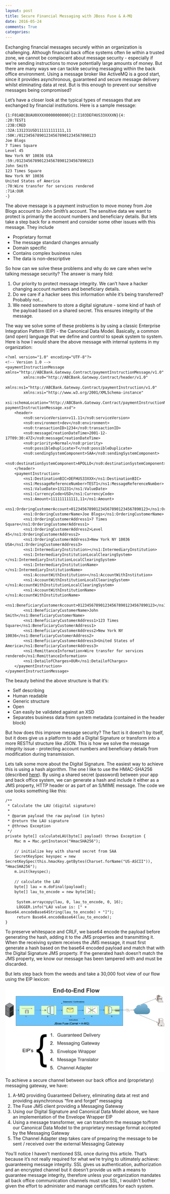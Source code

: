 ```yaml
---
layout: post
title: Secure Financial Messaging with JBoss Fuse & A-MQ
date: 2016-05-24
comments: True
categories:
---
```


Exchanging financial messages securely within an organization is challenging.  Although financial back office systems often lie within a trusted zone, we cannot be complacent about message security - especially if we’re sending instructions to move potentially large amounts of money.  But there are many ways we can tackle securing messaging within the back office environment.  Using a message broker like ActiveMQ is a good start, since it provides asynchronous, guaranteed and secure message delivery whilst eliminating data at rest.  But is this enough to prevent our sensitive messages being compromised?

Let’s have a closer look at the typical types of messages that are exchanged by financial institutions.  Here is a sample message:

```
{1:F01ABCBUAU0XXXX0000000000}{2:I103DEFHUS33XXXXN}{4:
:20:TEST1
:23B:CRED
:32A:131231USD111111111111,11
:50K:/0123456789012345678901234567890123
Joe Blogs
7 Times Square
Level 45
New York NY 10036 USA
:59:/0123456789012345678901234567890123
John Smith
123 Times Square
New York NY 10036
United States of America
:70:Wire transfer for services rendered
:71A:OUR
-}
```

The above message is a payment instruction to move money from Joe Blogs account to John Smith’s account.  The sensitive data we want to protect is primarily the account numbers and beneficiary details.  But lets take a step back for a moment and consider some other issues with this message.  They include

* Proprietary format
* The message standard changes annually
* Domain specific
* Contains complex business rules
* The data is non-descriptive

So how can we solve these problems and why do we care when we’re talking message security?  The answer is many fold:

1. Our priority to protect message integrity.  We can’t have a hacker changing account numbers and beneficiary details.
2. Do we care if a hacker sees this information while it’s being transferred?  Probably not…
3. We need somewhere to store a digital signature - some kind of hash of the payload based on a shared secret. This ensures integrity of the message.

The way we solve some of these problems is by using a classic Enterprise Integration Pattern (EIP) - the Canonical Data Model.  Basically, a common (and open) language that we define and control to speak system to system.  Here is how I would share the above message with internal systems in my organization:

```
<?xml version="1.0" encoding="UTF-8"?>
<!-- Version 1.0 -->
<paymentInstructionMessage xmlns="http://ABCBank.Gateway.Contract/paymentInstructionMessage/v1.0"
		xmlns:ns0="http://ABCBank.Gateway.Contract/header/v1.0" 
		xmlns:ns1="http://ABCBank.Gateway.Contract/paymentInstruction/v1.0" 
		xmlns:xsi="http://www.w3.org/2001/XMLSchema-instance"
		xsi:schemaLocation="http://ABCBank.Gateway.Contract/paymentInstructionMessage/v1.0 paymentInstructionMessage.xsd">
	<header>
		<ns0:serviceVersion>v11.11</ns0:serviceVersion>
		<ns0:environment>dev</ns0:environment>
		<ns0:transactionID>1234</ns0:transactionID>
		<ns0:messageCreationDateTime>2001-12-17T09:30:47Z</ns0:messageCreationDateTime>
		<ns0:priority>Normal</ns0:priority>
		<ns0:possibleDuplicate>T</ns0:possibleDuplicate>
		<ns0:sendingSystemComponent>SAA</ns0:sendingSystemComponent>
		<ns0:destinationSystemComponent>APOLLO</ns0:destinationSystemComponent>
	</header>
	<paymentInstruction>
		<ns1:DestinationBIC>DEFHUS33XXX</ns1:DestinationBIC>
		<ns1:MessageReferenceNumber>TEST1</ns1:MessageReferenceNumber>
		<ns1:ValueDate>131231</ns1:ValueDate>
		<ns1:CurrencyCode>USD</ns1:CurrencyCode>
		<ns1:Amount>111111111111,11</ns1:Amount>
		<ns1:OrderingCustomerAccount>0123456789012345678901234567890123</ns1:OrderingCustomerAccount>
		<ns1:OrderingCustomerName>Joe Blogs</ns1:OrderingCustomerName>
		<ns1:OrderingCustomerAddress1>7 Times Square</ns1:OrderingCustomerAddress1>
		<ns1:OrderingCustomerAddress2>Level 45</ns1:OrderingCustomerAddress2>
		<ns1:OrderingCustomerAddress3>New York NY 10036 USA</ns1:OrderingCustomerAddress3>
		<ns1:IntermediaryInstitution></ns1:IntermediaryInstitution>
		<ns1:IntermediaryInstitutionLocalClearingSystem></ns1:IntermediaryInstitutionLocalClearingSystem>
		<ns1:IntermediaryInstitutionName></ns1:IntermediaryInstitutionName>
		<ns1:AccountWithInstitution></ns1:AccountWithInstitution>
		<ns1:AccountWithInstitutionLocalClearingSystem></ns1:AccountWithInstitutionLocalClearingSystem>
		<ns1:AccountWithInstitutionName></ns1:AccountWithInstitutionName>
		<ns1:BeneficiaryCustomerAccount>0123456789012345678901234567890123</ns1:BeneficiaryCustomerAccount>
		<ns1:BeneficiaryCustomerName>John Smith</ns1:BeneficiaryCustomerName>
		<ns1:BeneficiaryCustomerAddress1>123 Times Square</ns1:BeneficiaryCustomerAddress1>
		<ns1:BeneficiaryCustomerAddress2>New York NY 10036</ns1:BeneficiaryCustomerAddress2>
		<ns1:BeneficiaryCustomerAddress3>United States of America</ns1:BeneficiaryCustomerAddress3>
		<ns1:RemittanceInformation>Wire transfer for services rendered</ns1:RemittanceInformation>
		<ns1:DetailofCharges>OUR</ns1:DetailofCharges>
	</paymentInstruction>
</paymentInstructionMessage>
```

The beauty behind the above structure is that it’s:

* Self describing
* Human readable
* Generic structure
* Open
* Can easily be validated against an XSD
* Separates business data from system metadata (contained in the header block)

But how does this improve message security? The fact is it doesn’t by itself, but it does give us a platform to add a Digital Signature or transform into a more RESTful structure like JSON.  This is how we solve the message integrity issue - protecting account numbers and beneficiary details from modification during transmission.

Lets talk some more about the Digital Signature.  The easiest way to achieve this is using a hash algorithm.  The one I like to use the HMAC-SHA256 (described [here](https://en.wikipedia.org/wiki/Hash-based_message_authentication_code)).  By using a shared secret (password) between your app and back office system, we can generate a hash and include it either as a JMS property, HTTP header or as part of an S/MIME message.  The code we use looks something like this:

```
/**
 * Calculate the LAU (digital signature)
 * 
 * @param payload the raw payload (in bytes)
 * @return the LAU signature
 * @throws Exception
 */
private byte[] calculateLAU(byte[] payload) throws Exception {
    Mac m = Mac.getInstance("HmacSHA256");

    // initialize key with shared secret from SAA
    SecretKeySpec keyspec = new SecretKeySpec(this.hmacKey.getBytes(Charset.forName("US-ASCII")), "HmacSHA256");
    m.init(keyspec);
    
    // calculate the LAU
    byte[] lau = m.doFinal(payload);
    byte[] lau_to_encode = new byte[16];
    
     System.arraycopy(lau, 0, lau_to_encode, 0, 16);
     LOGGER.info("LAU value is: [" + Base64.encodeBase64String(lau_to_encode) + "]");
     return Base64.encodeBase64(lau_to_encode);
}
```

To preserve whitespace and CRLF, we base64 encode the payload before generating the hash, adding it to the JMS properties and transmitting it.  When the receiving system receives the JMS message, it must first generate a hash based on the base64 encoded payload and match that with the Digital Signature JMS property.  If the generated hash doesn’t match the JMS property, we know our message has been tampered with and must be discarded.

But lets step back from the weeds and take a 30,000 foot view of our flow using the EIP lexicon:

![EIP End to End Flow](/images/eip_flow_end_to_end.png)

To achieve a secure channel between our back office and (proprietary) messaging gateway, we have:

1. A-MQ providing Guaranteed Delivery, eliminating data at rest and providing asynchronous “fire and forget” messaging
2. The Fuse JMS client providing a Messaging Gateway
3. Using our Digital Signature and Canonical Data Model above, we have an implementation of the Envelope Wrapper EIP
4. Using a message transformer, we can transform the message to/from our Canonical Data Model to the proprietary message format accepted by the Messaging Gateway
5. The Channel Adapter step takes care of preparing the message to be sent / received over the external Messaging Gateway

You’ll notice I haven’t mentioned SSL once during this article.  That’s because it’s not really required for what we’re trying to ultimately achieve: guaranteeing message integrity.  SSL gives us authentication, authorization and an encrypted channel but it doesn’t provide us with a means to guarantee message integrity, therefore unless your organization mandates all back office communication channels must use SSL, I wouldn’t bother given the effort to administer and manage certificates for each system.
